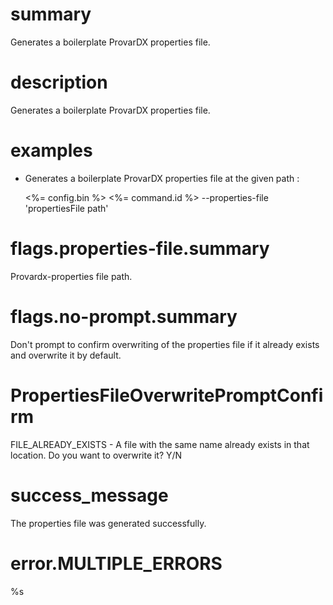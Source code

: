 # summary

Generates a boilerplate ProvarDX properties file.

# description

Generates a boilerplate ProvarDX properties file.

# examples

- Generates a boilerplate ProvarDX properties file at the given path :

  <%= config.bin %> <%= command.id %> --properties-file 'propertiesFile path'

# flags.properties-file.summary

Provardx-properties file path.

# flags.no-prompt.summary

Don't prompt to confirm overwriting of the properties file if it already exists and overwrite it by default.

# PropertiesFileOverwritePromptConfirm

FILE_ALREADY_EXISTS - A file with the same name already exists in that location. Do you want to overwrite it? Y/N

# success_message

The properties file was generated successfully.

# error.MULTIPLE_ERRORS

%s
